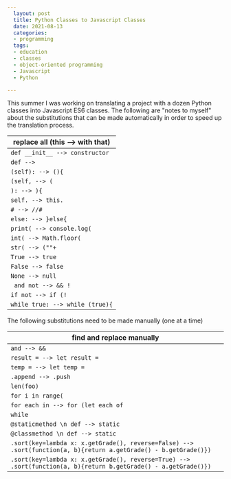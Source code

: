 ```yaml
---
  layout: post
  title: Python Classes to Javascript Classes
  date: 2021-08-13
  categories:
  - programming
  tags:
  - education
  - classes
  - object-oriented programming
  - Javascript
  - Python

---
```



This summer I was working on translating a project with a dozen Python classes into Javascript ES6 classes. The following are "notes to myself" about the substitutions that can be made automatically in order to speed up the translation process.

|replace all (this --> with that)|
| ----------- | 
|`def __init__ --> constructor` |
|`def --> `|
|`(self): --> (){`|
|`(self, --> (`|
| `): --> ){` |
| `self. --> this.` |
| `# --> //#` |
| `else: --> }else{` |
| `print( --> console.log(` |
| `int( --> Math.floor(` |
| `str( --> (""+` |
| `True --> true` |
| `False --> false` |
| `None --> null` |
| ` and not --> && !` |
| `if not --> if (!` |
| `while true: --> while (true){` |

The following substitutions need to be made manually (one at a time)

|find and replace manually|
| ------------- |
| `and --> &&` |
| `result = --> let result = ` |
| `temp = --> let temp = ` |
| `.append --> .push` |
| `len(foo)` |
| `for i in range(` |
| `for each in --> for (let each of` |
| `while` |
| `@staticmethod \n def --> static` |
| `@classmethod \n def --> static` |
| `.sort(key=lambda x: x.getGrade(), reverse=False) --> .sort(function(a, b){return a.getGrade() - b.getGrade()})` |
| `.sort(key=lambda x: x.getGrade(), reverse=True) --> .sort(function(a, b){return b.getGrade() - a.getGrade()})` |
